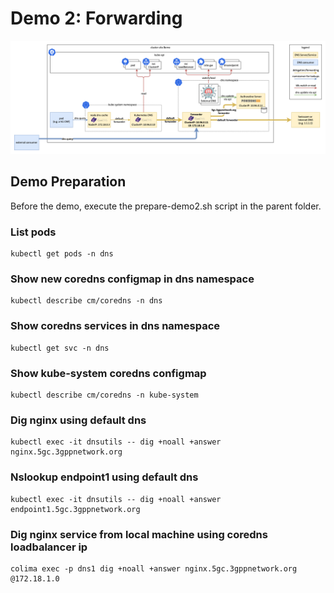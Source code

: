 # Demo 2: Forwarding

![single-cluster-dns-arch](single-cluster-dns-arch.png "Single Cluster DNS Architecture")

## Demo Preparation

Before the demo, execute the prepare-demo2.sh script in the parent folder.


### List pods

```
kubectl get pods -n dns
```

### Show new coredns configmap in dns namespace

```
kubectl describe cm/coredns -n dns
```

### Show coredns services in dns namespace

```
kubectl get svc -n dns
```

### Show kube-system coredns configmap

```
kubectl describe cm/coredns -n kube-system
```

### Dig nginx using default dns

```
kubectl exec -it dnsutils -- dig +noall +answer nginx.5gc.3gppnetwork.org
```

### Nslookup endpoint1 using default dns

```
kubectl exec -it dnsutils -- dig +noall +answer endpoint1.5gc.3gppnetwork.org
```

### Dig nginx service from local machine using coredns loadbalancer ip

```
colima exec -p dns1 dig +noall +answer nginx.5gc.3gppnetwork.org @172.18.1.0
```
